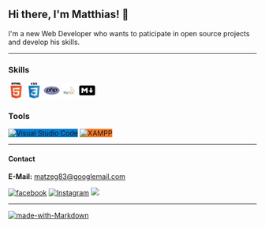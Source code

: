 ## __Hi there, I'm Matthias!__ 👋

I'm a new Web Developer who wants to paticipate in open source projects and develop his skills.
___
### __Skills__

<img height="32" weight="32" alt="HTML" src="https://raw.githubusercontent.com/github/explore/80688e429a7d4ef2fca1e82350fe8e3517d3494d/topics/html/html.png"> <img height="32" weight="32" alt="CSS" src="https://raw.githubusercontent.com/github/explore/80688e429a7d4ef2fca1e82350fe8e3517d3494d/topics/css/css.png"> <img height="32" weight="32" alt="PHP" src="https://raw.githubusercontent.com/github/explore/ccc16358ac4530c6a69b1b80c7223cd2744dea83/topics/php/php.png"> <img height="32" weight="32" alt="MySQL" src="https://raw.githubusercontent.com/github/explore/80688e429a7d4ef2fca1e82350fe8e3517d3494d/topics/mysql/mysql.png"> <img height="32" weight="32" alt="Markdown" src="https://raw.githubusercontent.com/github/explore/80688e429a7d4ef2fca1e82350fe8e3517d3494d/topics/markdown/markdown.png">

### __Tools__
<img height="32" weight="32" alt="Visual Studio Code" src="https://simpleicons.org/icons/visualstudiocode.svg" style="background:#007ACC; border:5px; bordercolor:#007ACC"> <img height="32" weight="32" alt="XAMPP" src="https://simpleicons.org/icons/xampp.svg" style="background:#FB7A24; border:5px">

___
#### __Contact__

__E-Mail:__ <a href="mailto:matzeg83@googlemail.com">matzeg83@googlemail.com</a> 

<a href="https://www.facebook.com/matthias.gunther.315"><img alt="facebook" src="https://www.flaticon.com/svg/vstatic/svg/124/124010.svg?token=exp=1613073157~hmac=1de7a406011e64ab177c840ec34f1a75" width="25px" height="25px"></a>
<a href="https://www.instagram.com/matzeberlin83/"><img alt="Instagram" src="https://www.flaticon.com/svg/vstatic/svg/2111/2111463.svg?token=exp=1613073535~hmac=58cf1622aba7777f57c30f634c31251e" width="25px" height="25px"></a>
<a href="https://twitter.com/MatthiasGnther"><img src="https://img.shields.io/badge/twitter-%231DA1F2.svg?&style=for-the-badge&logo=twitter&logoColor=white" height=25></a> 


---
[![made-with-Markdown](https://img.shields.io/badge/Made%20with-Markdown-1f425f.svg)](http://commonmark.org)


<!--
**MatthiasGuenther/MatthiasGuenther** is a ✨ _special_ ✨ repository because its `README.md` (this file) appears on your GitHub profile.

Here are some ideas to get you started:

- 🔭 I’m currently working on ...
- 🌱 I’m currently learning ...
- 👯 I’m looking to collaborate on ...
- 🤔 I’m looking for help with ...
- 💬 Ask me about ...
- 📫 How to reach me: ...
- 😄 Pronouns: ...
- ⚡ Fun fact: ...
-->
